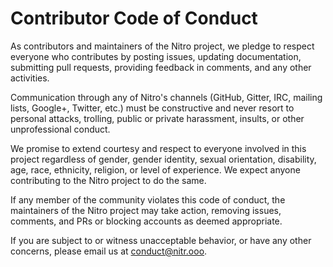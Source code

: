 # Contributor Code of Conduct

As contributors and maintainers of the Nitro project, we pledge to respect everyone who contributes by posting issues, updating documentation, submitting pull requests, providing feedback in comments, and any other activities.

Communication through any of Nitro's channels (GitHub, Gitter, IRC, mailing lists, Google+, Twitter, etc.) must be constructive and never resort to personal attacks, trolling, public or private harassment, insults, or other unprofessional conduct.

We promise to extend courtesy and respect to everyone involved in this project regardless of gender, gender identity, sexual orientation, disability, age, race, ethnicity, religion, or level of experience. We expect anyone contributing to the Nitro project to do the same.

If any member of the community violates this code of conduct, the maintainers of the Nitro project may take action, removing issues, comments, and PRs or blocking accounts as deemed appropriate.

If you are subject to or witness unacceptable behavior, or have any other concerns, please email us at [conduct@nitr.ooo](mailto:conduct@nitr.ooo).
